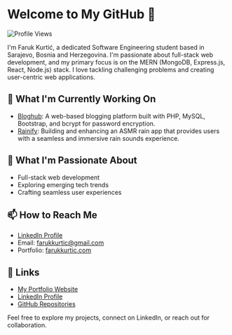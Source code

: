 # Welcome to My GitHub 👋

![Profile Views](https://komarev.com/ghpvc/?username=farukkurtic)

I'm Faruk Kurtić, a dedicated Software Engineering student based in Sarajevo, Bosnia and Herzegovina. I'm passionate about full-stack web development, and my primary focus is on the MERN (MongoDB, Express.js, React, Node.js) stack. I love tackling challenging problems and creating user-centric web applications.

## 🌱 What I'm Currently Working On

- [Bloghub](https://github.com/farukkurtic/Bloghub): A web-based blogging platform built with PHP, MySQL, Bootstrap, and bcrypt for password encryption.
- [Rainify](https://github.com/farukkurtic/rainify): Building and enhancing an ASMR rain app that provides users with a seamless and immersive rain sounds experience.

## 🚀 What I'm Passionate About

- Full-stack web development
- Exploring emerging tech trends
- Crafting seamless user experiences

## 📫 How to Reach Me

- [LinkedIn Profile](https://www.linkedin.com/in/farukkurtic/)
- Email: farukkurtic@gmail.com
- Portfolio: [farukkurtic.com](https://farukkurtic.com)

## 🔗 Links

- [My Portfolio Website](https://farukkurtic.com)
- [LinkedIn Profile](https://www.linkedin.com/in/farukkurtic/)
- [GitHub Repositories](https://github.com/farukkurtic?tab=repositories)

Feel free to explore my projects, connect on LinkedIn, or reach out for collaboration.
